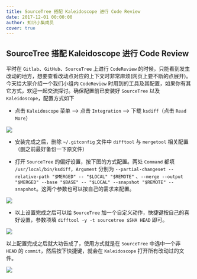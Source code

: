 ```yaml
---
title: SourceTree 搭配 Kaleidoscope 进行 Code Review
date: 2017-12-01 00:00:00
author: 知识小集成员
cover: true
---
```


SourceTree 搭配 Kaleidoscope 进行 Code Review
----

平时在 `Gitlab`、`GitHub`、`SourceTree` 上进行 `CodeReview` 的时候，只能看到发生改动的地方，想要查看改动点对应的上下文时非常麻烦(网页上要不断的点展开)。今天给大家介绍一个我们小组内 `CodeReview` 时用到的工具及其配置，如果你有其它方式，欢迎一起交流探讨。确保配置前已安装好 `SourceTree` 以及 `Kaleidoscope`，配置方式如下

* 点击 `Kaleidoscope` 菜单 –> 点击 `Integration` –> 下载 `ksdiff`（点击 `Read More`）

![](https://github.com/southpeak/iOS-tech-set/blob/master/images/2017/12/7-1.jpg?raw=true)

* 安装完成之后，删除 `~/.gitconfig` 文件中 `difftool` 与 `mergetool` 相关配置（删之前最好备份一下原文件）

* 打开 `SourceTree` 的偏好设置，按下图的方式配置。两处 `Command` 都填 `/usr/local/bin/ksdiff`，`Argument` 分别为 `--partial-changeset --relative-path "$MERGED" -- "$LOCAL" "$REMOTE"` 、`--merge --output "$MERGED" --base "$BASE" -- "$LOCAL" --snapshot "$REMOTE" --snapshot`。这两个参数也可以按自己的需求来配置。

![](https://github.com/southpeak/iOS-tech-set/blob/master/images/2017/12/7-2.jpg?raw=true)

* 以上设置完成之后可以给 `SourceTree` 加一个自定义动作，快捷键按自己的喜好设置，参数项填 `difftool -y -t sourcetree $SHA HEAD` 即可。

![](https://github.com/southpeak/iOS-tech-set/blob/master/images/2017/12/7-3.jpg?raw=true)

以上配置完成之后就大功告成了，使用方式就是在 `SourceTree` 中选中一个非 `HEAD` 的 `commit`，然后按下快捷键，就会在 `Kaleidoscope` 打开所有改动过的文件。

![](https://github.com/southpeak/iOS-tech-set/blob/master/images/2017/12/7-4.jpg?raw=true)